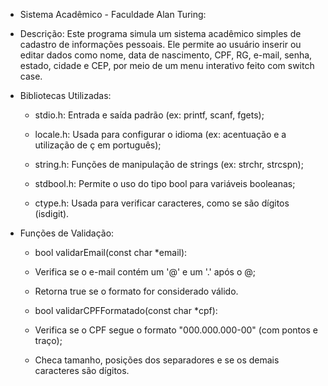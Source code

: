 - Sistema Acadêmico - Faculdade Alan Turing:


- Descrição:
Este programa simula um sistema acadêmico simples de cadastro de informações pessoais. Ele permite ao usuário inserir ou editar dados como nome, data de nascimento, CPF, RG, e-mail, senha, estado, cidade e CEP, por meio de um menu interativo feito com switch case.


- Bibliotecas Utilizadas:
  - stdio.h: Entrada e saída padrão (ex: printf, scanf, fgets);

  - locale.h: Usada para configurar o idioma (ex: acentuação e a utilização de ç em português);

  - string.h: Funções de manipulação de strings (ex: strchr, strcspn);

  - stdbool.h: Permite o uso do tipo bool para variáveis booleanas;

  - ctype.h: Usada para verificar caracteres, como se são dígitos (isdigit).

- Funções de Validação:
  - bool validarEmail(const char *email):
  - Verifica se o e-mail contém um '@' e um '.' após o @;
  - Retorna true se o formato for considerado válido.

  - bool validarCPFFormatado(const char *cpf):
  - Verifica se o CPF segue o formato "000.000.000-00" (com pontos e traço);
  - Checa tamanho, posições dos separadores e se os demais caracteres são dígitos.
